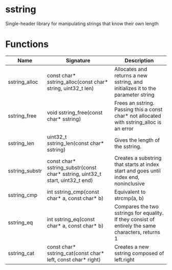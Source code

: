 # sstring
Single-header library for manipulating strings that know their own length


# Functions
| Name | Signature | Description |
| ---- | --------- | ----------- |
| sstring_alloc | const char* sstring_alloc(const char* string, uint32_t len) | Allocates and returns a new sstring, and initializes it to the parameter string |
| sstring_free | void sstring_free(const char\* sstring) | Frees an sstring. Passing this a const char\* not allocated with sstring_alloc is an error |
| sstring_len | uint32_t sstring_len(const char\* sstring) | Gives the length of the sstring. |
| sstring_substr | const char\* sstring_substr(const char\* sstring, uint32_t start, uint32_t end) | Creates a substring that starts at index start and goes until index end, noninclusive | 
| sstring_cmp | int sstring_cmp(const char\* a, const char\* b) | Equivalent to strcmp(a, b) |
| sstring_eq | int sstring_eq(const char\* a, const char\* b) | Compares the two sstrings for equality. If they consist of entirely the same characters, returns 1 |
| sstring_cat | const char\* sstring_cat(const char\* left, const char\* right) | Creates a new sstring composed of left.right |
